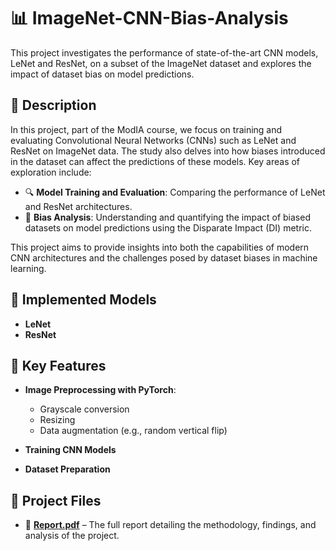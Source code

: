 # 📊 ImageNet-CNN-Bias-Analysis

This project investigates the performance of state-of-the-art CNN models, LeNet and ResNet, on a subset of the ImageNet dataset and explores the impact of dataset bias on model predictions.

## 📖 Description

In this project, part of the ModIA course, we focus on training and evaluating Convolutional Neural Networks (CNNs) such as LeNet and ResNet on ImageNet data. The study also delves into how biases introduced in the dataset can affect the predictions of these models. Key areas of exploration include:
- 🔍 **Model Training and Evaluation**: Comparing the performance of LeNet and ResNet architectures.
- 🔎 **Bias Analysis**: Understanding and quantifying the impact of biased datasets on model predictions using the Disparate Impact (DI) metric.

This project aims to provide insights into both the capabilities of modern CNN architectures and the challenges posed by dataset biases in machine learning.

## 🔧 Implemented Models

- **LeNet**
- **ResNet**

## 🌟 Key Features

- **Image Preprocessing with PyTorch**:
  - Grayscale conversion
  - Resizing
  - Data augmentation (e.g., random vertical flip)

- **Training CNN Models**

- **Dataset Preparation**

## 📄 Project Files

- 📜 **[Report.pdf](./Report/Report.pdf)** – The full report detailing the methodology, findings, and analysis of the project.
